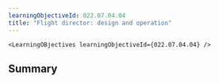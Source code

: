 ```yaml
---
learningObjectiveId: 022.07.04.04
title: "Flight director: design and operation"
---
```


```tsx eval
<LearningOBjectives learningObjectiveId={022.07.04.04} />
```

## Summary
